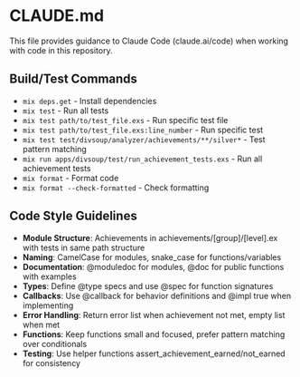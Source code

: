 # CLAUDE.md

This file provides guidance to Claude Code (claude.ai/code) when working with code in this repository.

## Build/Test Commands

- `mix deps.get` - Install dependencies
- `mix test` - Run all tests
- `mix test path/to/test_file.exs` - Run specific test file
- `mix test path/to/test_file.exs:line_number` - Run specific test
- `mix test test/divsoup/analyzer/achievements/**/silver*` - Test pattern matching
- `mix run apps/divsoup/test/run_achievement_tests.exs` - Run all achievement tests
- `mix format` - Format code
- `mix format --check-formatted` - Check formatting

## Code Style Guidelines

- **Module Structure**: Achievements in achievements/[group]/[level].ex with tests in same path structure
- **Naming**: CamelCase for modules, snake_case for functions/variables
- **Documentation**: @moduledoc for modules, @doc for public functions with examples
- **Types**: Define @type specs and use @spec for function signatures
- **Callbacks**: Use @callback for behavior definitions and @impl true when implementing
- **Error Handling**: Return error list when achievement not met, empty list when met
- **Functions**: Keep functions small and focused, prefer pattern matching over conditionals
- **Testing**: Use helper functions assert_achievement_earned/not_earned for consistency

